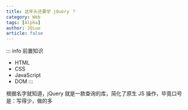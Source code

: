 ```yaml
---
title: 这年头还要学 jQuery ？
category: Web
tags: [Alpha]
author: JQiue
article: false
---
```


::: info 前置知识

+ HTML
+ CSS
+ JavaScript
+ DOM
:::

根据名字就知道，jQuery 就是一款查询的库，简化了原生 JS 操作，毕竟口号是：写得少，做的多

<!-- more -->